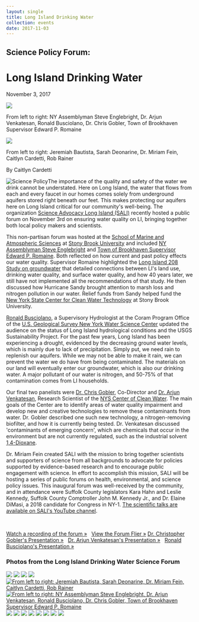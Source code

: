 ```yaml
---
layout: single
title: Long Island Drinking Water
collection: events
date: 2017-11-03
---
```


Science Policy Forum:
---------------------

Long Island Drinking Water
==========================

November 3, 2017

![](/assets/images/events/2017/water/science-policy-water-hero.png)

From left to right: NY Assemblyman Steve Englebright, Dr. Arjun Venkatesan, Ronald Busciolano, Dr. Chris Gobler, Town of Brookhaven Supervisor Edward P. Romaine

![](/assets/images/events/2017/water/science-policy-water-hero2.png)

From left to right: Jeremiah Bautista, Sarah Deonarine, Dr. Miriam Fein, Caitlyn Cardetti, Rob Rainer

By Caitlyn Cardetti

![Science Policy](/assets/images/events/2017/water/science-policy-water.png)The importance of the quality and safety of the water we drink cannot be understated. Here on Long Island, the water that flows from each and every faucet in our homes comes solely from underground aquifers stored right beneath our feet. This makes protecting our aquifers here on Long Island critical for our community's well-being. The organization [Science Advocacy Long Island (SALI)](/) recently hosted a public forum on November 3rd on ensuring water quality on LI, bringing together both local policy makers and scientists.

This non-partisan forum was hosted at the [School of Marine and Atmospheric Sciences](https://www.somas.stonybrook.edu/) at [Stony Brook University](http://www.stonybrook.edu/) and included [NY Assemblyman Steve Englebright](http://assembly.state.ny.us/mem/Steve-Englebright) and [Town of Brookhaven Supervisor Edward P. Romaine](https://www.brookhavenny.gov/Elected-Officials/Supervisor). Both reflected on how current and past policy effects our water quality. Supervisor Romaine highlighted the [Long Island 208 Study on groundwater](https://www.brookhavenny.gov/portals/0/documents/planning/LI%20208%20Study/Long%20Island%20208%20Study.pdf) that detailed connections between LI's land use, drinking water quality, and surface water quality, and how 40 years later, we still have not implemented all the recommendations of that study. He then discussed how Hurricane Sandy brought attention to marsh loss and nitrogen pollution in our water. Relief funds from Sandy helped fund the [New York State Center for Clean Water Technology](http://www.stonybrook.edu/cleanwater/) at Stony Brook University.

[Ronald Busciolano](https://www.usgs.gov/staff-profiles/ronald-busciolano), a Supervisory Hydrologist at the Coram Program Office of the [U.S. Geological Survey New York Water Science Center](https://www.usgs.gov/centers/ny-water) updated the audience on the status of Long Island hydrological conditions and the USGS Sustainability Project. For the past few years, Long Island has been experiencing a drought, evidenced by the decreasing ground water levels, which is mainly due to lack of precipitation. Simply put, we need rain to replenish our aquifers. While we may not be able to make it rain, we can prevent the water we do have from being contaminated. The materials on our land will eventually enter our groundwater, which is also our drinking water. A major pollutant of our water is nitrogen, and 50-75% of that contamination comes from LI households.

Our final two panelists were [Dr. Chris Gobler](https://www.somas.stonybrook.edu/people/faculty/christopher-gobler/), Co-Director and [Dr. Arjun Venkatesan](http://www.stonybrook.edu/commcms/civileng/people/_faculty/venkatesanarjun), Research Scientist of the [NYS Center of Clean Water](http://www.stonybrook.edu/cleanwater/). The main goals of the Center are to identify areas of water quality impairment and develop new and creative technologies to remove these contaminants from water. Dr. Gobler described one such new technology, a nitrogen-removing biofilter, and how it is currently being tested. Dr. Venkatesan discussed 'contaminants of emerging concern', which are chemicals that occur in the environment but are not currently regulated, such as the industrial solvent [1,4-Dioxane](https://en.wikipedia.org/wiki/1,4-Dioxane).

Dr. Miriam Fein created SALI with the mission to bring together scientists and supporters of science from all backgrounds to advocate for policies supported by evidence-based research and to encourage public engagement with science. In effort to accomplish this mission, SALI will be hosting a series of public forums on health, environmental, and science policy issues. This inaugural forum was well-received by the community, and in attendance were Suffolk County legislators Kara Hahn and Leslie Kennedy, Suffolk County Comptroller John M. Kennedy Jr., and Dr. Elaine DiMasi, a 2018 candidate for Congress in NY-1. [The scientific talks are available on SALI's YouTube channel](https://www.youtube.com/channel/UCenQnnpxJDQncPzn0jq9yEQ/videos).

 

[Watch a recording of the forum »](https://www.youtube.com/watch?v=vP4Qp5rWc-k)   [View the Forum Flier »](/assets/images/events/2017/water/science-policy-water-flier.pdf)
 [Dr. Christopher Gobler's Presentation »](https://www.youtube.com/watch?v=vP4Qp5rWc-k)   [Dr. Arjun Venkatesan's Presentation »](https://www.youtube.com/watch?v=3_6YG5FTaq8)   [Ronald Busciolano's Presentation »](https://www.youtube.com/watch?v=JmOy2X7eQBE)

### Photos from the Long Island Drinking Water Science Forum

[![](/assets/images/events/2017/water/thumb/sali-water-002.png)](/assets/images/events/2017/water/sali-water-002.png) [![](/assets/images/events/2017/water/thumb/sali-water-004.png)](/assets/images/events/2017/water/sali-water-004.png) [![](/assets/images/events/2017/water/thumb/sali-water-006.png)](/assets/images/events/2017/water/sali-water-006.png) [![](/assets/images/events/2017/water/thumb/sali-water-008.png)](/assets/images/events/2017/water/sali-water-008.png) [![From left to right: Jeremiah Bautista, Sarah Deonarine, Dr. Miriam Fein, Caitlyn Cardetti, Rob Rainer](/assets/images/events/2017/water/thumb/sali-water-010.png "alt=")](/assets/images/events/2017/water/sali-water-010.png) [![From left to right: NY Assemblyman Steve Englebright, Dr. Arjun Venkatesan, Ronald Busciolano, Dr. Chris Gobler, Town of Brookhaven Supervisor Edward P. Romaine](/assets/images/events/2017/water/thumb/sali-water-011.png "From left to right: NY Assemblyman Steve Englebright, Dr. Arjun Venkatesan, Ronald Busciolano, Dr. Chris Gobler, Town of Brookhaven Supervisor Edward P. Romaine")](/assets/images/events/2017/water/sali-water-011.png) [![](/assets/images/events/2017/water/thumb/sali-water-012.png)](/assets/images/events/2017/water/sali-water-012.png) [![](/assets/images/events/2017/water/thumb/sali-water-016.png)](/assets/images/events/2017/water/sali-water-016.png) [![](/assets/images/events/2017/water/thumb/sali-water-017.png)](/assets/images/events/2017/water/sali-water-017.png) [![](/assets/images/events/2017/water/thumb/sali-water-020.png)](/assets/images/events/2017/water/sali-water-020.png) [![](/assets/images/events/2017/water/thumb/sali-water-023.png)](/assets/images/events/2017/water/sali-water-023.png) [![](/assets/images/events/2017/water/thumb/sali-water-025.png)](/assets/images/events/2017/water/sali-water-025.png) [![](/assets/images/events/2017/water/thumb/sali-water-026.png)](/assets/images/events/2017/water/sali-water-026.png) [![](/assets/images/events/2017/water/thumb/sali-water-032.png)](/assets/images/events/2017/water/sali-water-032.png)